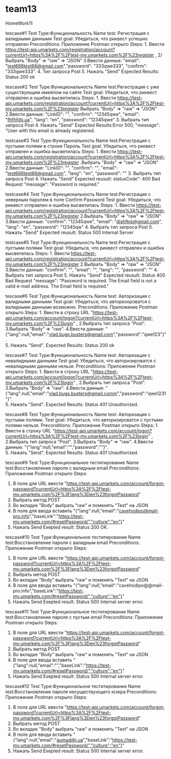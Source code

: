# team13
HomeWork11


tescase#1
Test Type:Функциональность
Name test: Регистрация с валидными данными 
Test goal: Убедиться, что риквест успешно отправлен
Preconditions: Приложение Postman открыто
Steps: 1. Ввести https://test-api.umarkets.com/registration/account?currentUrl=https%3A%2F%2Ftest-my.umarkets.com%2F%23register ,
2/Выбрать "Body" => "raw" => "JSON"
3.Ввести данные: "email": "test666test66@gmail.com","password": "333qwe333", "confirm": "333qwe333". 4. Тип запроса Post 5. Нажать "Send"
Expected Results: Status 200 ok

tescase#2
Test Type:Функциональность
Name test:Регистрация с уже существующим имейлом на сайте
Test goal: Убедиться, что риквест отправлен и ошибка высветилась
Steps: 1. Ввести https://test-api.umarkets.com/registration/account?currentUrl=https%3A%2F%2Ftest-my.umarkets.com%2F%23register
Выбрать "Body" => "raw" => "JSON"
2.Ввести данные:
"LinkID": "",
"confirm": "12345qwe",
"email": "fhfhf@i.ua",
"lang": "en",
"password": "12345qwe"
3. Выбрать тип запроса Post
4. Нажать "Send"
Expected Results:Error 500, "message": "User with this email is already registered.

testcase#3
Test Type:Функциональность
Name test:Регистрация с пустыми полями в строке Пароль
Test goal: Убедиться, что риквест отправлен и ошибка высветилась
Steps: 1. Ввести https://test-api.umarkets.com/registration/account?currentUrl=https%3A%2F%2Ftest-my.umarkets.com%2F%23register
.Выбрать "Body" => "raw" => "JSON"
2.Ввести данные:
"LinkID": "",
"confirm": "",
"email": "test666test66@gmail.com",
"lang": "en",
"password": ""
3. Выбрать тип запроса Post
4. Нажать "Send"
Expected reusult: statusCode": 400 Bad Request "message": "Password is required."

testcase#4
Test Type:Функциональность
Name test:Регистрация с неверным паролем в поле Confirm Password
Test goal: Убедиться, что риквест отправлен и ошибка высветилась
Steps: 1. Ввести https://test-api.umarkets.com/registration/account?currentUrl=https%3A%2F%2Ftest-my.umarkets.com%2F%23register
2.Выбрать "Body" => "raw" => "JSON"
3.Ввести данные:
"confirm": "12345qwe",
"email": "djshfkjs@gmail.com",
"lang": "en",
"password": "12345qw"
4. Выбрать тип запроса Post
5. Нажать "Send"
Expected reusult: Status 500 Internal Server

testcase#5 
Test Type:Функциональность
Name test:Регистрация с пустыми полями
Test goal: Убедиться, что риквест отправлен и ошибка высветилась
Steps: 1. Ввести https://test-api.umarkets.com/registration/account?currentUrl=https%3A%2F%2Ftest-my.umarkets.com%2F%23register
2.Выбрать "Body" => "raw" => "JSON"
3.Ввести данные:
	"confirm": "",
"email": "",
"lang": "",
"password": ""
4. Выбрать тип запроса Post
5. Нажать "Send"
Expected reusult: Status 400 Bad Request "message": "Password is required. The Email field is not a valid e-mail address. The Email field is required."

tescase#6
Test Type:Функциональность
Name test: Авторизация с валидными данными 
Test goal: Убедиться, что авторизороватся с валидными данными возможно.
Preconditions: Приложение Postman открыто
Steps: 1. Ввести в строку URL "https://test-api.umarkets.com/account/logon?currentUrl=https%3A%2F%2Ftest-my.umarkets.com%2F%23login" ,
2.Выбрать тип запроса "Post". 
3.Выбрать "Body" => "raw". 
4.Ввести данные: "{"lang":null,"email":"vlad.bugs.busters@gmail.com","password":"qwe123"}".  
5. Нажать "Send".
Expected Results: Status 200 ok

tescase#7
Test Type:Функциональность
Name test: Авторизация с невалидными данными 
Test goal: Убедиться, что авторизироватся с невалидными данными нельзя.
Preconditions: Приложение Postman открыто
Steps: 1. Ввести в строку URL "https://test-api.umarkets.com/account/logon?currentUrl=https%3A%2F%2Ftest-my.umarkets.com%2F%23login" ,
2.Выбрать тип запроса "Post". 
3.Выбрать "Body" => "raw". 
4.Ввести данные: "{"lang":null,"email":"vlad.bugs.busters@gmail.comm","password":"qwe1231"}".  
5. Нажать "Send".
Expected Results: Status 401 Unauthorized.

tescase#8
Test Type:Функциональность
Name test: Авторизация с пустыми полями. 
Test goal: Убедиться, что авторизироватся с пустыми полями нельзя.
Preconditions: Приложение Postman открыто
Steps: 1. Ввести в строку URL "https://test-api.umarkets.com/account/logon?currentUrl=https%3A%2F%2Ftest-my.umarkets.com%2F%23login" ,
2.Выбрать тип запроса "Post". 
3.Выбрать "Body" => "raw". 
4.Ввести данные: "{"lang":null,"email":"","password":""}".  
5. Нажать "Send".
Expected Results: Status 401 Unauthorized.

tescase#9
Test Type:Функциональное теститирование
Name test:Восстановление пароля с валидным email
Preconditions: Приложение Postman открыто
Steps:
1. В поле для URL ввести "https://test-api.umarkets.com/account/forgot-password?currentUrl=https%3A%2F%2Ftest-my.umarkets.com%2F%3Flang%3Den%23forgotPassword" 
2. Выбрать метод POST
3. Во вкладке "Body" выбрать "raw" и поменять "Text" на JSON 
4. В поле для ввода вставить "{"lang":null,"email":"cavehodipo@mail-pro.info","baseLink":"https://test-my.umarkets.com/#resetPassword/","culture":"en"}"
5. Нажать Send
Exepted result: Status 200 OK.

tescase#10
Test Type:Функциональное теститирование
Name test:Восстановление пароля с валидным email
Preconditions: Приложение Postman открыто
Steps:
1. В поле для URL ввести "https://test-api.umarkets.com/account/forgot-password?currentUrl=https%3A%2F%2Ftest-my.umarkets.com%2F%3Flang%3Den%23forgotPassword" 
2. Выбрать метод POST
3. Во вкладке "Body" выбрать "raw" и поменять "Text" на JSON 
4. В поле для ввода вставить "{"lang":null,"email":"cavehodipo@@mail-pro.info","baseLink":"https://test-my.umarkets.com/#resetPassword/","culture":"en"}"
5. Нажать Send
Exepted result: Status 500 Internal server error.

tescase#11
Test Type:Функциональное теститирование
Name test:Восстановление пароля с пустым email
Preconditions: Приложение Postman открыто
Steps:
1. В поле для URL ввести "https://test-api.umarkets.com/account/forgot-password?currentUrl=https%3A%2F%2Ftest-my.umarkets.com%2F%3Flang%3Den%23forgotPassword" 
2. Выбрать метод POST
3. Во вкладке "Body" выбрать "raw" и поменять "Text" на JSON 
4. В поле для ввода вставить "{"lang":null,"email":"","baseLink":"https://test-my.umarkets.com/#resetPassword/","culture":"en"}"
5. Нажать Send
Exepted result: Status 500 Internal server error.

tescase#12
Test Type:Функциональное теститирование
Name test:Восстановление пароля несуществующего юзера
Preconditions: Приложение Postman открыто
Steps:
1. В поле для URL ввести "https://test-api.umarkets.com/account/forgot-password?currentUrl=https%3A%2F%2Ftest-my.umarkets.com%2F%3Flang%3Den%23forgotPassword" 
2. Выбрать метод POST
3. Во вкладке "Body" выбрать "raw" и поменять "Text" на JSON 
4. В поле для ввода вставить "{"lang":null,"email":"aumad@i.ua","baseLink":"https://test-my.umarkets.com/#resetPassword/","culture":"en"}"
5. Нажать Send
Exepted result: Status 500 Internal server error.
